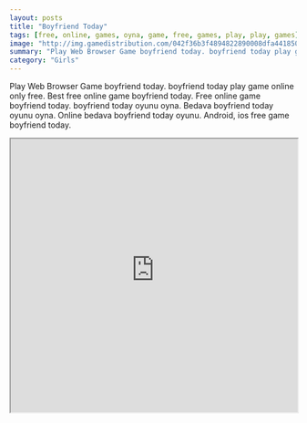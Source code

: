 ```yaml
---
layout: posts
title: "Boyfriend Today"
tags: [free, online, games, oyna, game, free, games, play, play, games]
image: "http://img.gamedistribution.com/042f36b3f4894822890008dfa4418505.jpg"
summary: "Play Web Browser Game boyfriend today. boyfriend today play game online only free. Best free online game boyfriend today. Free online game boyfriend today. boyfriend today oyunu oyna. Bedava boyfriend today oyunu oyna. Online bedava boyfriend today oyunu. Android, ios free game boyfriend today."
category: "Girls"
---
```


Play Web Browser Game boyfriend today. boyfriend today play game online only free. Best free online game boyfriend today. Free online game boyfriend today. boyfriend today oyunu oyna. Bedava boyfriend today oyunu oyna. Online bedava boyfriend today oyunu. Android, ios free game boyfriend today.

<iframe width="100%" height="480px;" src="http://flash.gamedistribution.com?game=042f36b3f4894822890008dfa4418505"></iframe>